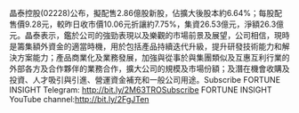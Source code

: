 晶泰控股(02228)公布，擬配售2.86億股新股，佔擴大後股本約6.64%；每股配售價9.28元，較昨日收市價10.06元折讓約7.75%，集資26.53億元，淨額26.3億元。晶泰表示，鑑於公司的強勁表現以及樂觀的市場前景及展望，公司相信，現時是籌集額外資金的適當時機，用於包括產品持續迭代升級，提升研發技術能力和解決方案能力；產品商業化及業務發展，加強與從事於與集團類似及互惠互利行業的外部各方及合作夥伴的業務合作，擴大公司的規模及市場份額；及潛在機會收購及投資、人才吸引與引進、營運資金補充和一般公司用途。Subscribe FORTUNE INSIGHT Telegram: http://bit.ly/2M63TROSubscribe FORTUNE INSIGHT YouTube channel:http://bit.ly/2FgJTen